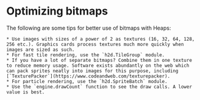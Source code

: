 # Optimizing bitmaps

The following are some tips for better use of bitmaps with Heaps:

    * Use images with sizes of a power of 2 as textures (16, 32, 64, 128, 256 etc.). Graphics cards process textures much more quickly when images are sized as such.
    * For fast tile rendering, use the `h2d.TileGroup` module.
    * If you have a lot of separate bitmaps? Combine them in one texture to reduce memory usage. Software exists abundantly on the web which can pack sprites neatly into images for this purpose, including [`TexturePacker`](https://www.codeandweb.com/texturepacker).
    * For particle rendering, use the `h2d.SpriteBatch` module.
    * Use the `engine.drawCount` function to see the draw calls. A lower value is best.
